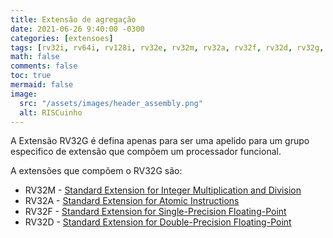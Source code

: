 ```yaml
---
title: Extensão de agregação
date: 2021-06-26 9:40:00 -0300
categories: [extensoes]
tags: [rv32i, rv64i, rv128i, rv32e, rv32m, rv32a, rv32f, rv32d, rv32g, rv32q, rv32c, rv32b, rv32j, rv32t, rv32p, rv32h, rv32s, rv32n,  extensoes, risc-v, 32bits, 64bits, 128bits, isa]
math: false
comments: false
toc: true
mermaid: false
image:
  src: "/assets/images/header_assembly.png"
  alt: RISCuinho
---
```

A Extensão RV32G é defina apenas para ser uma apelido para um grupo especifico de extensão que compõem um processador funcional. 

A extensões que compõem o RV32G são:

- RV32M - [Standard Extension for Integer Multiplication and Division](/posts/extensao_padrao_multiplicacao_divisao_de_inteiros)
- RV32A - [Standard Extension for Atomic Instructions](/posts/extensao_padrao_instrucoes_atomicas)
- RV32F - [Standard Extension for Single-Precision Floating-Point](/posts/extensao_padrao_single-precision_floating-point)
- RV32D - [Standard Extension for Double-Precision Floating-Point](/posts/extensao_padrao_double-precision_floating-point)


